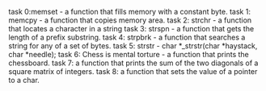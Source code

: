 task 0:memset - a function that fills memory with a constant byte.
task 1: memcpy - a function that copies memory area.
task 2: strchr - a function that locates a character in a string
task 3: strspn - a function that gets the length of a prefix substring.
task 4: strpbrk - a function that searches a string for any of a set of bytes.
task 5: strstr - char *_strstr(char *haystack, char *needle);
task 6: Chess is mental torture - a function that prints the chessboard.
task 7: a function that prints the sum of the two diagonals of a square matrix of integers.
task 8: a function that sets the value of a pointer to a char.
